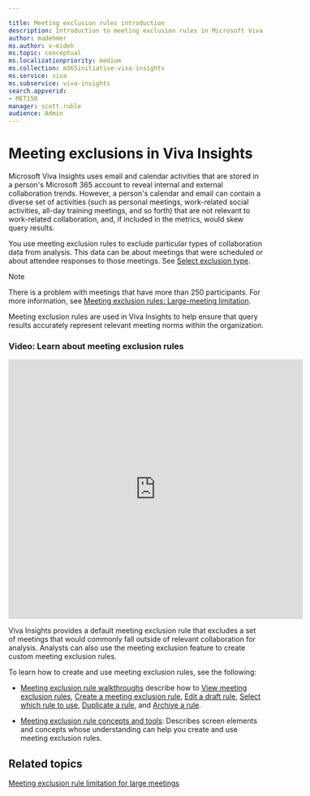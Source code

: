 ```yaml
---

title: Meeting exclusion rules introduction
description: Introduction to meeting exclusion rules in Microsoft Viva Insights  
author: madehmer
ms.author: v-mideh
ms.topic: conceptual
ms.localizationpriority: medium 
ms.collection: m365initiative-viva-insights 
ms.service: viva 
ms.subservice: viva-insights 
search.appverid: 
- MET150 
manager: scott.ruble
audience: Admin
---
```


# Meeting exclusions in Viva Insights

Microsoft Viva Insights uses email and calendar activities that are stored in a person's Microsoft 365 account to reveal internal and external collaboration trends. However, a person's calendar and email can contain a diverse set of activities (such as personal meetings, work-related social activities, all-day training meetings, and so forth) that are not relevant to work-related collaboration, and, if included in the metrics, would skew query results.

You use meeting exclusion rules to exclude particular types of collaboration data from analysis. This data can be about meetings that were scheduled or about attendee responses to those meetings. See [Select exclusion type](meeting-exclusion-concept.md#select-exclusion-type).

>[!Note]
>There is a problem with meetings that have more than 250 participants. For more information, see [Meeting exclusion rules: Large-meeting limitation](meeting-exclusion-250.md).

Meeting exclusion rules are used in Viva Insights to help ensure that query results accurately represent relevant meeting norms within the organization. <!-- Organizations can also use these rules to promote privacy by excluding from analysis meetings that are of a sensitive nature.  -->

### Video: Learn about meeting exclusion rules

<!-- FOR THIS VIDEO LINK, VERIFY THE EMBED/SCREEN SETTINGS. 
WE USE THE FOLLOWING ONES IN OTHER PLACES: 

<iframe allowfullscreen="" mozallowfullscreen="" webkitallowfullscreen=""></iframe>
-->

<iframe src="https://player.vimeo.com/video/434889700" width="580" height="512" frameborder="0" allow="autoplay; fullscreen" allowfullscreen></iframe>

Viva Insights provides a default meeting exclusion rule that excludes a set of meetings that would commonly fall outside of relevant collaboration for analysis. Analysts can also use the meeting exclusion feature to create custom meeting exclusion rules.

To learn how to create and use meeting exclusion rules, see the following:  

* [Meeting exclusion rule walkthroughs](meeting-exclusion-rules.md) describe how to [View meeting exclusion rules](meeting-exclusion-rules.md#to-view-meeting-exclusion-rules), [Create a meeting exclusion rule](meeting-exclusion-rules.md#create-a-meeting-exclusion-rule), [Edit a draft rule](meeting-exclusion-rules.md#edit-a-draft-rule), [Select which rule to use](meeting-exclusion-rules.md#select-which-rule-to-use), [Duplicate a rule](meeting-exclusion-rules.md#duplicate-a-rule), and [Archive a rule](meeting-exclusion-rules.md#archive-a-rule).

* [Meeting exclusion rule concepts and tools](meeting-exclusion-concept.md): Describes screen elements and concepts whose understanding can help you create and use meeting exclusion rules.

## Related topics

[Meeting exclusion rule limitation for large meetings](meeting-exclusion-250.md)
